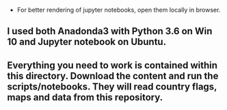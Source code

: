 * For better rendering of jupyter notebooks, open them locally in browser.


I used both Anadonda3 with Python 3.6 on Win 10 and Jupyter notebook on Ubuntu.
-------

Everything you need to work is contained within this directory. Download the content and run the scripts/notebooks. They will read country flags, maps and data from this repository.
-------

